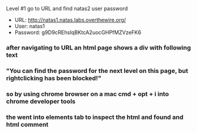 Level #1 go to URL and find natas2 user password

- URL: http://natas1.natas.labs.overthewire.org/
- User: natas1
- Password: g9D9cREhslqBKtcA2uocGHPfMZVzeFK6

### after navigating to URL an html page shows a div with following text
### "You can find the password for the next level on this page, but rightclicking has been blocked!"
### so by using chrome browser on a mac cmd + opt + i into chrome developer tools
### the went into elements tab to inspect the html and found and html comment
### <!--The password for natas2 is h4ubbcXrWqsTo7GGnnUMLppXbOogfBZ7 -->
